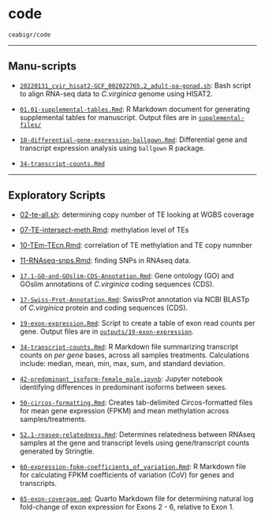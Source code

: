 # code

`ceabigr/code`

---

## Manu-scripts

- [`20220131_cvir_hisat2-GCF_002022765.2_adult-oa-gonad.sh`](https://github.com/sr320/ceabigr/blob/main/code/20220131_cvir_hisat2-GCF_002022765.2_adult-oa-gonad.sh): Bash script to align RNA-seq data to _C.virginica_ genome using HISAT2.

- [`01.01-supplemental-tables.Rmd`](01.01-supplemental-tables.Rmd): R Markdown document for generating supplemental tables for manuscript. Output files are in [`supplemental-files/`](../supplemental-files/)

- [`18-differential-gene-expression-ballgown.Rmd`](https://github.com/sr320/ceabigr/blob/main/code/18-differential-gene-expression-ballgown.Rmd): Differential gene and transcript expression analysis using `ballgown` R package.

- [`34-transcript-counts.Rmd`](https://github.com/sr320/ceabigr/blob/main/code/34-transcript-counts.Rmd)

---

## Exploratory Scripts



- [02-te-all.sh](https://github.com/sr320/ceabigr/blob/main/code/02-te-all.sh): determining copy number of TE looking at WGBS coverage

- [07-TE-intersect-meth.Rmd](https://github.com/sr320/ceabigr/blob/main/code/07-TE-intersect-meth.Rmd): methylation level of TEs

- [10-TEm-TEcn.Rmd](https://github.com/sr320/ceabigr/blob/main/code/10-TEm-TEcn.Rmd): correlation of TE methylation and TE copy numnber

- [11-RNAseq-snps.Rmd](https://github.com/sr320/ceabigr/blob/main/code/11-RNAseq-snps.Rmd): finding SNPs in RNAseq data.

- [`17.1-GO-and-GOslim-CDS-Annotation.Rmd`](https://github.com/sr320/ceabigr/blob/main/code/17.1-GO-and-GOslim-CDS-Annotation.Rmd): Gene ontology (GO) and GOslim annotations of _C.virginica_ coding sequences (CDS).

- [`17-Swiss-Prot-Annotation.Rmd`](https://github.com/sr320/ceabigr/blob/main/code/17-Swiss-Prot-Annotation.Rmd): SwissProt annotation via NCBI BLASTp of _C.virginica_ protein and coding sequences (CDS).

- [`19-exon-expression.Rmd`](https://github.com/sr320/ceabigr/blob/main/code/19-exon-expression.Rmd): Script to create a table of exon read counts per gene. Output files are in [`outputs/19-exon-expression`](https://github.com/sr320/ceabigr/tree/main/output/19-exon-expression).

- [`34-transcript-counts.Rmd`](https://github.com/sr320/ceabigr/blob/main/code/34-transcript-counts.Rmd): R Markdown file summarizing transcript counts on _per gene_ bases, across all samples treatments. Calculations include: median, mean, min, max, sum, and standard deviation.

- [`42-predominant_isoform-female_male.ipynb`](https://github.com/sr320/ceabigr/blob/main/code/42-predominant_isoform-female_male.ipynb): Jupyter notebook identifying differences in predominant isoforms between sexes.

- [`50-circos-formatting.Rmd`](https://github.com/sr320/ceabigr/blob/main/code/50-circos-formatting.Rmd): Creates tab-delimited Circos-formatted files for mean gene expression (FPKM) and mean methylation across samples/treatments.

- [`52.1-rnaseq-relatedness.Rmd`](https://github.com/sr320/ceabigr/tree/main/code/52.1-rnaseq-relatedness.Rmd): Determines relatedness between RNAseq samples at the gene and transcript levels using gene/transcript counts generated by Stringtie.

- [`60-expression-fpkm-coefficients_of_variation.Rmd`](https://github.com/sr320/ceabigr/blob/main/code/60-expression-fpkm-coefficients_of_variation.Rmd): R Markdown file for calculating FPKM coefficients of variation (CoV) for genes and transcripts.

- [`65-exon-coverage.qmd`](https://github.com/sr320/ceabigr/blob/main/code/65-exon-coverage.qmd): Quarto Markdown file for determining natural log fold-change of exon expression for Exons 2 - 6, relative to Exon 1.
